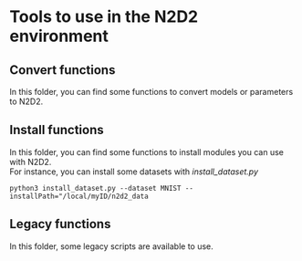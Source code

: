 # Tools to use in the N2D2 environment

## Convert functions

In this folder, you can find some functions to convert models or parameters to N2D2.

## Install functions

In this folder, you can find some functions to install modules you can use with N2D2. <br>
For instance, you can install some datasets with *install_dataset.py*

```
python3 install_dataset.py --dataset MNIST --installPath="/local/myID/n2d2_data
```

## Legacy functions

In this folder, some legacy scripts are available to use.